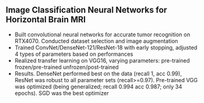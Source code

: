 ## Image Classification Neural Networks for Horizontal Brain MRI
- Built convolutional neural networks for accurate tumor recognition on RTX4070. Conducted dataset selection and image augmentation
- Trained ConvNet/DenseNet-121/ResNet-18 with early stopping, adjusted 4 types of parameters based on performances
- Realized transfer learning on VGG16, varying parameters: pre-trained frozen/pre-trained unfrozen/post-trained
- Results. DenseNet performed best on the data (recall 1, acc 0.99), ResNet was robust to all parameter sets (recall>=0.97). Pre-trained VGG was optimized (being generalized; recall 0.994 acc 0.987; only 34 epochs). SGD was the best optimizer